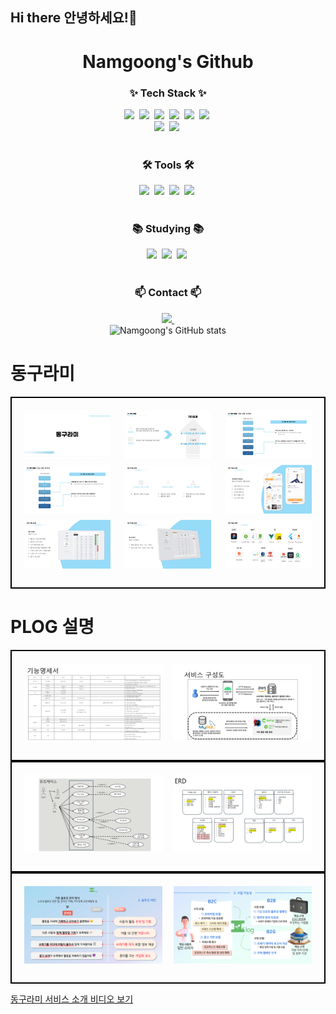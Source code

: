 ## Hi there 안녕하세요!👋
<!-- 타이틀 부분 -->
<div align="center">
  <h1><b>Namgoong's Github</b></h1>
</div>

<!-- 내용 부분 -->
<h3 align="center">✨ Tech Stack ✨</h3>
<div align="center">
  <img src="https://img.shields.io/badge/java-007396.svg?style=for-the-badge&logo=java&logoColor=white" />&nbsp
  <img src="https://img.shields.io/badge/spring-6DB33F.svg?style=for-the-badge&logo=spring&logoColor=white" />&nbsp
  <img src="https://img.shields.io/badge/spring%20boot-6DB33F.svg?style=for-the-badge&logo=springboot&logoColor=white" />&nbsp
  <img src="https://img.shields.io/badge/mysql-4479A1.svg?style=for-the-badge&logo=mysql&logoColor=white" />&nbsp
  <img src="https://img.shields.io/badge/redis-DC382D.svg?style=for-the-badge&logo=redis&logoColor=white" />&nbsp
  <img src="https://img.shields.io/badge/aws-232F3E.svg?style=for-the-badge&logo=amazonaws&logoColor=white" />&nbsp
</div>

<div align="center">
  <img src="https://img.shields.io/badge/ui/ux-8E44AD.svg?style=for-the-badge&logo=adobe&logoColor=white" />&nbsp
  <img src="https://img.shields.io/badge/planning-3498DB.svg?style=for-the-badge&logo=trello&logoColor=white" />&nbsp
</div>

<br>
<h3 align="center">🛠 Tools 🛠</h3>
<div align="center">
  <img src="https://img.shields.io/badge/git-F05033.svg?style=for-the-badge&logo=git&logoColor=white" />&nbsp
  <img src="https://img.shields.io/badge/github-181717.svg?style=for-the-badge&logo=github&logoColor=white" />&nbsp
  <img src="https://img.shields.io/badge/miro-050038.svg?style=for-the-badge&logo=miro&logoColor=white" />&nbsp
  <img src="https://img.shields.io/badge/intellij%20idea-000000.svg?style=for-the-badge&logo=intellijidea&logoColor=white" />&nbsp
</div>

<br>

<h3 align="center">📚 Studying 📚</h3>
<div align="center">
  <img src="https://img.shields.io/badge/planning-3498DB.svg?style=for-the-badge&logo=trello&logoColor=white" />&nbsp
  <img src="https://img.shields.io/badge/ui/ux-8E44AD.svg?style=for-the-badge&logo=adobe&logoColor=white" />&nbsp
  <img src="https://img.shields.io/badge/figma-F24E1E.svg?style=for-the-badge&logo=figma&logoColor=white" />&nbsp
</div>

<br>

<h3 align="center">📫 Contact 📫</h3>
<div align="center">
  <a href="mailto:cookie_31@naver.com">
    <img src="https://img.shields.io/badge/cookie_31@naver.com-03C75A?style=for-the-badge&logo=niconico&logoColor=white" />&nbsp
  </a>
</div>

<!-- GitHub Stats -->
<div align="center">
  <img src="https://github-readme-stats.vercel.app/api?username=nanggoong&show_icons=true&theme=radical" alt="Namgoong's GitHub stats" />
</div>

# 동구라미

<div style="border: 2px solid black; padding: 20px; display: flex; flex-wrap: wrap; justify-content: space-between;">
  <img src="https://raw.githubusercontent.com/nanggoong/nanggoong/53b0f7a4cd94bc00a53260ccec84b65a527aa3de/%EB%8F%99%EA%B5%AC%EB%9D%BC%EB%AF%B8%20%EC%84%A4%EB%AA%85/KakaoTalk_20250110_102442501.jpg" style="width: 30%; margin-bottom: 10px;" alt="Image 1">
  <img src="https://raw.githubusercontent.com/nanggoong/nanggoong/53b0f7a4cd94bc00a53260ccec84b65a527aa3de/%EB%8F%99%EA%B5%AC%EB%9D%BC%EB%AF%B8%20%EC%84%A4%EB%AA%85/KakaoTalk_20250110_102442501_01.jpg" style="width: 30%; margin-bottom: 10px;" alt="Image 2">
  <img src="https://raw.githubusercontent.com/nanggoong/nanggoong/53b0f7a4cd94bc00a53260ccec84b65a527aa3de/%EB%8F%99%EA%B5%AC%EB%9D%BC%EB%AF%B8%20%EC%84%A4%EB%AA%85/KakaoTalk_20250110_102442501_02.jpg" style="width: 30%; margin-bottom: 10px;" alt="Image 3">
  <img src="https://raw.githubusercontent.com/nanggoong/nanggoong/53b0f7a4cd94bc00a53260ccec84b65a527aa3de/%EB%8F%99%EA%B5%AC%EB%9D%BC%EB%AF%B8%20%EC%84%A4%EB%AA%85/KakaoTalk_20250110_102442501_03.jpg" style="width: 30%; margin-bottom: 10px;" alt="Image 4">
  <img src="https://raw.githubusercontent.com/nanggoong/nanggoong/53b0f7a4cd94bc00a53260ccec84b65a527aa3de/%EB%8F%99%EA%B5%AC%EB%9D%BC%EB%AF%B8%20%EC%84%A4%EB%AA%85/KakaoTalk_20250110_102442501_04.jpg" style="width: 30%; margin-bottom: 10px;" alt="Image 5">
  <img src="https://raw.githubusercontent.com/nanggoong/nanggoong/53b0f7a4cd94bc00a53260ccec84b65a527aa3de/%EB%8F%99%EA%B5%AC%EB%9D%BC%EB%AF%B8%20%EC%84%A4%EB%AA%85/KakaoTalk_20250110_102442501_05.jpg" style="width: 30%; margin-bottom: 10px;" alt="Image 6">
  <img src="https://raw.githubusercontent.com/nanggoong/nanggoong/53b0f7a4cd94bc00a53260ccec84b65a527aa3de/%EB%8F%99%EA%B5%AC%EB%9D%BC%EB%AF%B8%20%EC%84%A4%EB%AA%85/KakaoTalk_20250110_102442501_06.jpg" style="width: 30%; margin-bottom: 10px;" alt="Image 7">
  <img src="https://raw.githubusercontent.com/nanggoong/nanggoong/53b0f7a4cd94bc00a53260ccec84b65a527aa3de/%EB%8F%99%EA%B5%AC%EB%9D%BC%EB%AF%B8%20%EC%84%A4%EB%AA%85/KakaoTalk_20250110_102442501_07.jpg" style="width: 30%; margin-bottom: 10px;" alt="Image 8">
  <img src="https://raw.githubusercontent.com/nanggoong/nanggoong/53b0f7a4cd94bc00a53260ccec84b65a527aa3de/%EB%8F%99%EA%B5%AC%EB%9D%BC%EB%AF%B8%20%EC%84%A4%EB%AA%85/KakaoTalk_20250110_102442501_08.jpg" style="width: 30%; margin-bottom: 10px;" alt="Image 9">
</div>

# PLOG 설명

<div style="border: 2px solid black; padding: 20px; display: flex; flex-wrap: wrap; justify-content: space-between;">
  <img src="https://github.com/nanggoong/nanggoong/raw/plog-explain/plog%20explain/%EC%8A%AC%EB%9D%BC%EC%9D%B4%EB%93%9C1.PNG" style="width: 48%; margin-bottom: 10px;" alt="슬라이드 1">
  <img src="https://github.com/nanggoong/nanggoong/raw/plog-explain/plog%20explain/%EC%8A%AC%EB%9D%BC%EC%9D%B4%EB%93%9C2.PNG" style="width: 48%; margin-bottom: 10px;" alt="슬라이드 2">
</div>

<div style="border: 2px solid black; padding: 20px; display: flex; flex-wrap: wrap; justify-content: space-between;">
  <img src="https://github.com/nanggoong/nanggoong/raw/plog-explain/plog%20explain/%EC%8A%AC%EB%9D%BC%EC%9D%B4%EB%93%9C3.PNG" style="width: 48%; margin-bottom: 10px;" alt="슬라이드 3">
  <img src="https://github.com/nanggoong/nanggoong/raw/plog-explain/plog%20explain/%EC%8A%AC%EB%9D%BC%EC%9D%B4%EB%93%9C4.PNG" style="width: 48%; margin-bottom: 10px;" alt="슬라이드 4">
</div>

<div style="border: 2px solid black; padding: 20px; display: flex; flex-wrap: wrap; justify-content: space-between;">
  <img src="https://github.com/nanggoong/nanggoong/raw/plog-explain/plog%20explain/%EC%8A%AC%EB%9D%BC%EC%9D%B4%EB%93%9C5.png" style="width: 48%; margin-bottom: 10px;" alt="슬라이드 5">
  <img src="https://github.com/nanggoong/nanggoong/raw/plog-explain/plog%20explain/%EC%8A%AC%EB%9D%BC%EC%9D%B4%EB%93%9C6.png" style="width: 48%; margin-bottom: 10px;" alt="슬라이드 6">
</div>

[동구라미 서비스 소개 비디오 보기](https://github.com/nanggoong/nanggoong/blob/plog-explain/KakaoTalk_20240928_215519990.mp4)

